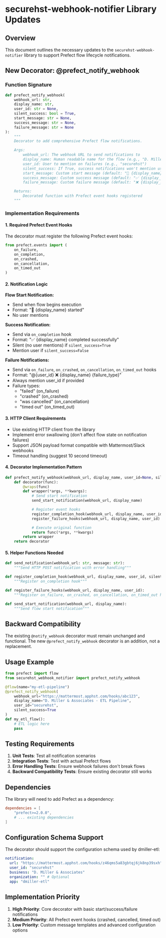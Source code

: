 # securehst-webhook-notifier Library Updates

## Overview

This document outlines the necessary updates to the `securehst-webhook-notifier` library to support Prefect flow lifecycle notifications.

## New Decorator: @prefect_notify_webhook

### Function Signature

```python
def prefect_notify_webhook(
    webhook_url: str,
    display_name: str,
    user_id: str = None,
    silent_success: bool = True,
    start_message: str = None,
    success_message: str = None,
    failure_message: str = None
):
    """
    Decorator to add comprehensive Prefect flow notifications.

    Args:
        webhook_url: The webhook URL to send notifications to
        display_name: Human readable name for the flow (e.g., "D. Miller & Associates - dmiller-etl")
        user_id: User to mention on failures (e.g., "securehst")
        silent_success: If True, success notifications won't mention users
        start_message: Custom start message (default: "🚀 {display_name} started")
        success_message: Custom success message (default: "✅ {display_name} completed successfully")
        failure_message: Custom failure message (default: "❌ {display_name} failed")

    Returns:
        Decorated function with Prefect event hooks registered
    """
```

### Implementation Requirements

#### 1. Required Prefect Event Hooks

The decorator must register the following Prefect event hooks:

```python
from prefect.events import (
    on_failure,
    on_completion,
    on_crashed,
    on_cancellation,
    on_timed_out
)
```

#### 2. Notification Logic

**Flow Start Notification:**

- Send when flow begins execution
- Format: "🚀 {display_name} started"
- No user mentions

**Success Notification:**

- Send via `on_completion` hook
- Format: "✅ {display_name} completed successfully"
- Silent (no user mentions) if `silent_success=True`
- Mention user if `silent_success=False`

**Failure Notifications:**

- Send via `on_failure`, `on_crashed`, `on_cancellation`, `on_timed_out` hooks
- Format: "@{user_id} ❌ {display_name} {failure_type}"
- Always mention user_id if provided
- Failure types:
  - "failed" (on_failure)
  - "crashed" (on_crashed)
  - "was cancelled" (on_cancellation)
  - "timed out" (on_timed_out)

#### 3. HTTP Client Requirements

- Use existing HTTP client from the library
- Implement error swallowing (don't affect flow state on notification failures)
- Support JSON payload format compatible with Mattermost/Slack webhooks
- Timeout handling (suggest 10 second timeout)

#### 4. Decorator Implementation Pattern

```python
def prefect_notify_webhook(webhook_url, display_name, user_id=None, silent_success=True):
    def decorator(func):
        @wraps(func)
        def wrapper(*args, **kwargs):
            # Send start notification
            send_start_notification(webhook_url, display_name)

            # Register event hooks
            register_completion_hook(webhook_url, display_name, user_id, silent_success)
            register_failure_hooks(webhook_url, display_name, user_id)

            # Execute original function
            return func(*args, **kwargs)
        return wrapper
    return decorator
```

#### 5. Helper Functions Needed

```python
def send_notification(webhook_url: str, message: str):
    """Send HTTP POST notification with error handling"""

def register_completion_hook(webhook_url, display_name, user_id, silent_success):
    """Register on_completion hook"""

def register_failure_hooks(webhook_url, display_name, user_id):
    """Register on_failure, on_crashed, on_cancellation, on_timed_out hooks"""

def send_start_notification(webhook_url, display_name):
    """Send flow start notification"""
```

## Backward Compatibility

The existing `@notify_webhook` decorator must remain unchanged and functional. The new `@prefect_notify_webhook` decorator is an addition, not a replacement.

## Usage Example

```python
from prefect import flow
from securehst_webhook_notifier import prefect_notify_webhook

@flow(name="my-etl-pipeline")
@prefect_notify_webhook(
    webhook_url="https://mattermost.apphst.com/hooks/abc123",
    display_name="D. Miller & Associates - ETL Pipeline",
    user_id="securehst",
    silent_success=True
)
def my_etl_flow():
    # ETL logic here
    pass
```

## Testing Requirements

1. **Unit Tests**: Test all notification scenarios
2. **Integration Tests**: Test with actual Prefect flows
3. **Error Handling Tests**: Ensure webhook failures don't break flows
4. **Backward Compatibility Tests**: Ensure existing decorator still works

## Dependencies

The library will need to add Prefect as a dependency:

```toml
dependencies = [
    "prefect>=2.0.0",
    # ... existing dependencies
]
```

## Configuration Schema Support

The decorator should support the configuration schema used by dmiller-etl:

```yaml
notification:
  url: "https://mattermost.apphst.com/hooks/z46qms5a83gbtqj6jk8np39sxh"
  user_id: "securehst"
  business: "D. Miller & Associates"
  organization: "" # Optional
  app: "dmiller-etl"
```

## Implementation Priority

1. **High Priority**: Core decorator with basic start/success/failure notifications
2. **Medium Priority**: All Prefect event hooks (crashed, cancelled, timed out)
3. **Low Priority**: Custom message templates and advanced configuration options
